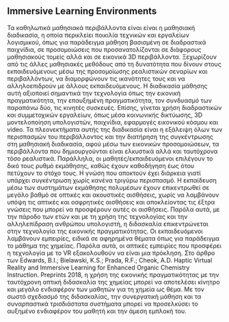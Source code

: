 

## Immersive Learning Environments ##

Τα καθηλωτικά μαθησιακά περιβάλλοντα είναι είναι η μαθησιακή διαδικασία, η οποία περικλείει ποικιλία τεχνικών και εργαλείων λογισμικού, όπως για παράδειγμα μάθηση βασισμένη σε διαδραστικά παιχνίδια, σε προσομοιώσεις που προσανατολίζονται σε διάφορους μαθησιακούς τομείς αλλά και σε εικονικά 3D περιβάλλοντα. Ξεχωρίζουν από τις άλλες μαθησιακές μεθόδους από τη δυνατότητα που δίνουν στους εκπαιδευόμενους μέσω της προσομοίωσης ρεαλιστικών σεναρίων και περιβαλλόντων,  να διαμορφώνουν τις ικανότητες τους και να αλληλοεπιδρούν με άλλους εκπαιδευόμενους. Η διαδικασία μάθησης αυτή αξιοποιεί σημαντικά την τεχνολογία όπως την εικονική πραγματικότητα, την επαυξημένη πραγματικότητα, τον συνδυασμό των παραπάνω δύο, τις κινητές συσκευές. Επίσης, γίνεται χρήση διαδραστικών και συμμετοχικών εργαλείων, όπως μέσα κοινωνικής δικτύωσης, 3D μοντελοποίηση υπολογιστών, παιχνίδια, εφαρμογές εικονικού κόσμου και video.
Τα πλεονεκτήματα αυτής της διαδικασία είναι η εξάλειψη όλων των περισπασμών του περιβάλλοντος και την διατήρηση της συγκέντρωσης στη μαθησιακή διαδικασία, αφού μέσω των εικονικών προσομοιώσεων, τα περιβάλλοντα που δημιουργούνται είναι ελκυστικά αλλά και ταυτόχρονα τόσο ρεαλιστικά. Παράλληλα, οι μαθητές/εκπαιδευόμενοι επιλέγουν το δικό τους ρυθμό εκμάθησης, καθώς έχουν καθοδήγηση έως ότου πετύχουν το στόχο τους. Η γνώση που αποκτούν έχει διάρκεια γιατί υπάρχει συγκέντρωση χωρίς κανένα τριγύρω περισπασμό.
Η εκπαίδευση μέσω των συστημάτων εκμάθησης πολυμέσων έχουν επικεντρωθεί σε μεγάλο βαθμό σε οπτικές και ακουστικές αισθήσεις, χωρίς να λαμβάνουν υπόψη τις απτικές και οσφρητικές αισθήσεις και αποκλείοντας τις έξτρα γνώσεις που μπορεί να προσφέρουν αυτές οι αισθήσεις. Παρόλα αυτά, με την πάροδο των ετών και με τη χρήση της τεχνολογίας και την αλληλεπίδραση ανθρώπου υπολογιστή, η διδασκαλία επικεντρώνεται στην τεχνολογία της εικονικής πραγματικότητας. Οι εκπαιδευόμενοι λαμβάνουν εμπειρίες, ειδικά σε αφηρημένα θέματα όπως για παράδειγμα το μάθημα της χημείας. Παρόλα αυτά, οι απτικές εμπειρίες που προσφέρει η τεχνολογία με το VR εξακολουθούν να είναι μια πρόκληση.
Στο άρθρο των Edwards, B.I.; Bielawski, K.S.; Prada, R.F.; Cheok, A.D. Haptic Virtual Reality and Immersive Learning for Enhanced Organic Chemistry Instruction. Preprints 2018, η χρήση της εικονικής πραγματικότητας με την ταυτόχρονη απτική διδασκαλία της χημείας μπορεί να αποτελέσει κίνητρο και μεγάλο ενδιαφέρον των μαθητών για τη χημεία ως θέμα. Με τον σωστό σχεδιασμό της διδασκαλίας, την συνεργατική μάθηση και τα συναρπαστικά τρισδιάστατα συστήματα μπορεί να προσελκύσει το αυξημένο ενδιαφέρον του μαθητή και την άμεση εμπλοκή του.
